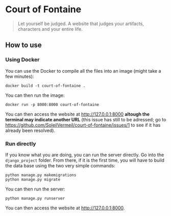 # Court of Fontaine

> Let yourself be judged.
A website that judges your artifacts, characters and your entire life.

## How to use

### Using Docker

You can use the Docker to compile all the files into an image (might take a few minutes):
```
docker build -t court-of-fontaine .
```

You can then run the image:
```
docker run -p 8000:8000 court-of-fontaine
```

You can then access the website at http://127.0.0.1:8000 **altough the terminal may indicate another URL** (this issue has still to be adressed; go to https://github.com/SoleilVermeil/court-of-fontaine/issues/1 to see if it has already been resolved).

### Run directly

If you know what you are doing, you can run the server directly. Go into the `django_project` folder. From there, if it is the first time, you will have to build the data base using the two very simple commands:
```
python manage.py makemigrations
python manage.py migrate
```
You can then run the server:
```
python manage.py runserver
```

You can then access the website at http://127.0.0.1:8000.
